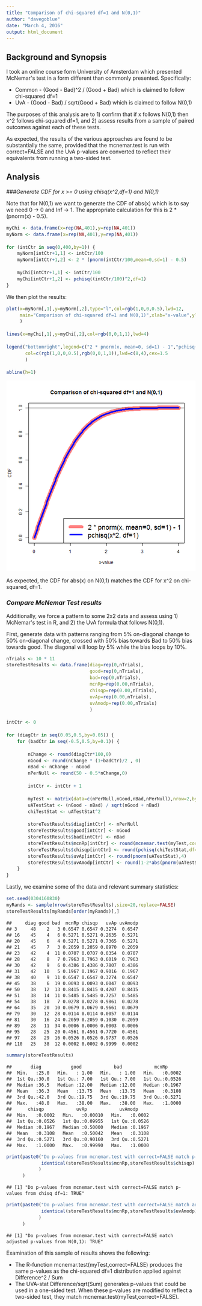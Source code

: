 ```yaml
---
title: "Comparison of chi-squared df=1 and N(0,1)"
author: "davegoblue"
date: "March 4, 2016"
output: html_document
---
```


## Background and Synopsis
I took an online course form University of Amsterdam which presented McNemar's test in a form different than commonly presented.  Specifically: 
  
* Common - (Good - Bad)^2 / (Good + Bad) which is claimed to follow chi-squared df=1  
* UvA - (Good - Bad) / sqrt(Good + Bad) which is claimed to follow N(0,1)  

The purposes of this analysis are to 1) confirm that if x follows N(0,1) then x^2 follows chi-squared df=1, and 2) assess results from a sample of paired outcomes against each of these tests.  

As expected, the results of the various approaches are found to be substantially the same, provided that the mcnemar.test is run with correct=FALSE and the UvA p-values are converted to reflect their equivalents from running a two-sided test.  
  
## Analysis  
###_Generate CDF for x >= 0 using chisq(x^2,df=1) and N(0,1)_  
  
Note that for N(0,1) we want to generate the CDF of abs(x) which is to say we need 0 -> 0 and Inf -> 1.  The appropriate calculation for this is 2 * (pnorm(x) - 0.5).  


```r
myChi <- data.frame(x=rep(NA,401),y=rep(NA,401))
myNorm <- data.frame(x=rep(NA,401),y=rep(NA,401))

for (intCtr in seq(0,400,by=1)) {
    myNorm[intCtr+1,1] <- intCtr/100
    myNorm[intCtr+1,2] <- 2 * (pnorm(intCtr/100,mean=0,sd=1) - 0.5)
    
    myChi[intCtr+1,1] <- intCtr/100
    myChi[intCtr+1,2] <- pchisq((intCtr/100)^2,df=1)
}
```

We then plot the results:  

```r
plot(x=myNorm[,1],y=myNorm[,2],type="l",col=rgb(1,0,0,0.5),lwd=12,
     main="Comparison of chi-squared df=1 and N(0,1)",xlab="x-value",ylab="CDF"
     )

lines(x=myChi[,1],y=myChi[,2],col=rgb(0,0,1,1),lwd=4)

legend("bottomright",legend=c("2 * pnorm(x, mean=0, sd=1) - 1","pchisq(x^2, df=1)"),
       col=c(rgb(1,0,0,0.5),rgb(0,0,1,1)),lwd=c(8,4),cex=1.5
       )

abline(h=1)
```

![plot of chunk unnamed-chunk-2](figure/unnamed-chunk-2-1.png)
  
As expected, the CDF for abs(x) on N(0,1) matches the CDF for x^2 on chi-squared, df=1.  

### _Compare McNemar Test results_  
Additionally, we force a pattern to some 2x2 data and assess using 1) McNemar's test in R, and 2) the UvA formula that follows N(0,1).  

First, generate data with patterns ranging from 5% on-diagonal change to 50% on-diagonal change, crossed with 50% bias towards Bad to 50% bias towards good.  The diagonal will loop by 5% while the bias loops by 10%.


```r
nTrials <- 10 * 11
storeTestResults <- data.frame(diag=rep(0,nTrials),
                               good=rep(0,nTrials),
                               bad=rep(0,nTrials),
                               mcnRp=rep(0.00,nTrials),
                               chisqp=rep(0.00,nTrials),
                               uvAp=rep(0.00,nTrials),
                               uvAmodp=rep(0.00,nTrials)
                               )

intCtr <- 0

for (diagCtr in seq(0.05,0.5,by=0.05)) {
    for (badCtr in seq(-0.5,0.5,by=0.1)) {
        
        nChange <- round(diagCtr*100,0)
        nGood <- round(nChange * (1+badCtr)/2 , 0)
        nBad <- nChange - nGood
        nPerNull <- round(50 - 0.5*nChange,0)
        
        intCtr <- intCtr + 1
        
        myTest <- matrix(data=c(nPerNull,nGood,nBad,nPerNull),nrow=2,byrow=TRUE)
        uATestStat <- (nGood - nBad) / sqrt(nGood + nBad)
        chiTestStat <- uATestStat^2
        
        storeTestResults$diag[intCtr] <- nPerNull
        storeTestResults$good[intCtr] <- nGood
        storeTestResults$bad[intCtr] <- nBad
        storeTestResults$mcnRp[intCtr] <- round(mcnemar.test(myTest,correct=FALSE)$p.value,4)
        storeTestResults$chisqp[intCtr] <- round(pchisq(chiTestStat,df=1,lower.tail=FALSE),4)
        storeTestResults$uvAp[intCtr] <- round(pnorm(uATestStat),4)
        storeTestResults$uvAmodp[intCtr] <- round(1-2*abs(pnorm(uATestStat)-0.5),4)
    }
}
```

Lastly, we examine some of the data and relevant summary statistics:  

```r
set.seed(0304160830)
myRands <- sample(nrow(storeTestResults),size=20,replace=FALSE)
storeTestResults[myRands[order(myRands)],]
```

```
##     diag good bad  mcnRp chisqp   uvAp uvAmodp
## 3     48    2   3 0.6547 0.6547 0.3274  0.6547
## 16    45    4   6 0.5271 0.5271 0.2635  0.5271
## 20    45    6   4 0.5271 0.5271 0.7365  0.5271
## 21    45    7   3 0.2059 0.2059 0.8970  0.2059
## 23    42    4  11 0.0707 0.0707 0.0354  0.0707
## 28    42    8   7 0.7963 0.7963 0.6019  0.7963
## 30    42    9   6 0.4386 0.4386 0.7807  0.4386
## 31    42   10   5 0.1967 0.1967 0.9016  0.1967
## 38    40    9  11 0.6547 0.6547 0.3274  0.6547
## 45    38    6  19 0.0093 0.0093 0.0047  0.0093
## 50    38   12  13 0.8415 0.8415 0.4207  0.8415
## 51    38   14  11 0.5485 0.5485 0.7257  0.5485
## 54    38   18   7 0.0278 0.0278 0.9861  0.0278
## 64    35   20  10 0.0679 0.0679 0.9661  0.0679
## 79    30   12  28 0.0114 0.0114 0.0057  0.0114
## 81    30   16  24 0.2059 0.2059 0.1030  0.2059
## 89    28   11  34 0.0006 0.0006 0.0003  0.0006
## 95    28   25  20 0.4561 0.4561 0.7720  0.4561
## 97    28   29  16 0.0526 0.0526 0.9737  0.0526
## 110   25   38  12 0.0002 0.0002 0.9999  0.0002
```

```r
summary(storeTestResults)
```

```
##       diag           good            bad            mcnRp       
##  Min.   :25.0   Min.   : 1.00   Min.   : 1.00   Min.   :0.0002  
##  1st Qu.:30.0   1st Qu.: 7.00   1st Qu.: 7.00   1st Qu.:0.0526  
##  Median :36.5   Median :12.00   Median :12.00   Median :0.1967  
##  Mean   :36.3   Mean   :13.75   Mean   :13.75   Mean   :0.3108  
##  3rd Qu.:42.0   3rd Qu.:19.75   3rd Qu.:19.75   3rd Qu.:0.5271  
##  Max.   :48.0   Max.   :38.00   Max.   :38.00   Max.   :1.0000  
##      chisqp            uvAp            uvAmodp      
##  Min.   :0.0002   Min.   :0.00010   Min.   :0.0002  
##  1st Qu.:0.0526   1st Qu.:0.09955   1st Qu.:0.0526  
##  Median :0.1967   Median :0.50000   Median :0.1967  
##  Mean   :0.3108   Mean   :0.50042   Mean   :0.3108  
##  3rd Qu.:0.5271   3rd Qu.:0.90160   3rd Qu.:0.5271  
##  Max.   :1.0000   Max.   :0.99990   Max.   :1.0000
```

```r
print(paste0("Do p-values from mcnemar.test with correct=FALSE match p-values from chisq df=1: ",
             identical(storeTestResults$mcnRp,storeTestResults$chisqp)
            )
      )
```

```
## [1] "Do p-values from mcnemar.test with correct=FALSE match p-values from chisq df=1: TRUE"
```

```r
print(paste0("Do p-values from mcnemar.test with correct=FALSE match adjusted p-values from N(0,1): ",
             identical(storeTestResults$mcnRp,storeTestResults$uvAmodp)
            )
      )
```

```
## [1] "Do p-values from mcnemar.test with correct=FALSE match adjusted p-values from N(0,1): TRUE"
```

Examination of this sample of results shows the following:  
* The R-function mcnemar.test(myTest,correct=FALSE) produces the same p-values as the chi-squared df=1 distribution applied against Difference^2 / Sum  
* The UVA-stat Difference/sqrt(Sum) generates p-values that could be used in a one-sided test.  When these p-values are modified to reflect a two-sided test, they match mcnemar.test(myTest,correct=FALSE).
